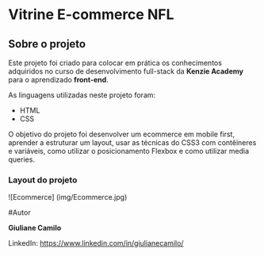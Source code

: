 # Vitrine E-commerce NFL

## Sobre o projeto

Este projeto foi criado para colocar em prática os conhecimentos adquiridos no curso de desenvolvimento full-stack da **Kenzie Academy** para o aprendizado **front-end**.

As linguagens utilizadas neste projeto foram:
* HTML
* CSS

O objetivo do projeto foi desenvolver um ecommerce em mobile first, aprender a estruturar um layout, usar as técnicas do CSS3 com contêineres e variáveis, como utilizar o posicionamento Flexbox e como utilizar media queries.

### Layout do projeto

![Ecommerce] (img/Ecommerce.jpg)

#Autor

**Giuliane Camilo**

LinkedIn: https://www.linkedin.com/in/giulianecamilo/
